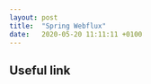 ```yaml
---
layout: post
title:  "Spring Webflux"
date:   2020-05-20 11:11:11 +0100
---
```


## Useful link

[official doc]: https://docs.spring.io/spring/docs/current/spring-framework-reference/web-reactive.html
[online generator]: https://start.spring.io
[IBM Spring5 new feature]: https://www.ibm.com/developerworks/cn/java/j-whats-new-in-spring-framework-5-theedom/index.html
